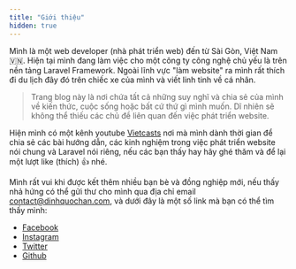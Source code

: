 ```yaml
---
title: "Giới thiệu"
hidden: true
---
```


Mình là một web developer (nhà phát triển web) đến từ Sài Gòn, Việt Nam 🇻🇳. Hiện tại mình đang làm việc cho một công ty công nghệ chủ yếu là trên nền tảng Laravel Framework. Ngoài lĩnh vực "làm website" ra mình rất thích đi du lịch đây đó trên chiếc xe của mình và viết linh tinh về cá nhân.

> Trang blog này là nơi chứa tất cả những suy nghĩ và chia sẻ của mình về kiến thức, cuộc sống hoặc bất cứ thứ gì mình muốn. Dĩ nhiên sẽ không thể thiếu các chủ đề liên quan đến việc phát triển website.

Hiện mình có một kênh youtube [Vietcasts](https://www.youtube.com/channel/UCOasc5qdlxUPe-PS6v0zrvg) nơi mà mình dành thời gian để chia sẻ các bài hướng dẫn, các kinh nghiệm trong việc phát triển website nói chung và Laravel nói riêng, nếu các bạn thấy hay hãy ghé thăm và để lại một lượt like (thích) 👍 nhé.

Mình rất vui khi được kết thêm nhiều bạn bè và đồng nghiệp mới, nếu thấy nhả hứng có thể gửi thư cho mình qua địa chỉ email [contact@dinhquochan.com](mailto:contact@dinhquochan.com), và dưới đây là một số link mà bạn có thể tìm thấy mình:

- [Facebook](https://www.facebook.com/dqh.157)
- [Instagram](https://www.instagram.com/dqh.157)
- [Twitter](https://twitter.com/handinh157)
- [Github](https://github.com/dinhquochan)
